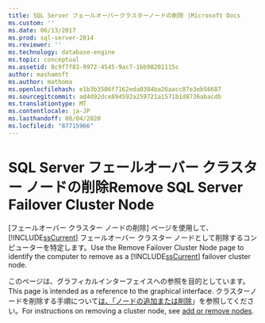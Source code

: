 ```yaml
---
title: SQL Server フェールオーバークラスターノードの削除 |Microsoft Docs
ms.custom: ''
ms.date: 06/13/2017
ms.prod: sql-server-2014
ms.reviewer: ''
ms.technology: database-engine
ms.topic: conceptual
ms.assetid: 0c9f7f83-9972-4545-9ac7-1bb98201115c
author: mashamsft
ms.author: mathoma
ms.openlocfilehash: e1b3b3506f7162eda0384ba26aacc87e3eb56687
ms.sourcegitcommit: ad4d92dce894592a259721a1571b1d8736abacdb
ms.translationtype: MT
ms.contentlocale: ja-JP
ms.lasthandoff: 08/04/2020
ms.locfileid: "87715966"
---
```

# <a name="remove-sql-server-failover-cluster-node"></a><span data-ttu-id="e6800-102">SQL Server フェールオーバー クラスター ノードの削除</span><span class="sxs-lookup"><span data-stu-id="e6800-102">Remove SQL Server Failover Cluster Node</span></span>
  <span data-ttu-id="e6800-103">[フェールオーバー クラスター ノードの削除] ページを使用して、 [!INCLUDE[ssCurrent](../../includes/sscurrent-md.md)] フェールオーバー クラスター ノードとして削除するコンピューターを特定します。</span><span class="sxs-lookup"><span data-stu-id="e6800-103">Use the Remove Failover Cluster Node page to identify the computer to remove as a [!INCLUDE[ssCurrent](../../includes/sscurrent-md.md)] failover cluster node.</span></span>  
  
  <span data-ttu-id="e6800-104">このページは、グラフィカルインターフェイスへの参照を目的としています。</span><span class="sxs-lookup"><span data-stu-id="e6800-104">This page is intended as a reference to the graphical interface.</span></span> <span data-ttu-id="e6800-105">クラスターノードを削除する手順について[は、「ノードの追加または削除](../failover-clusters/install/add-or-remove-nodes-in-a-sql-server-failover-cluster-setup.md#Remove)」を参照してください。</span><span class="sxs-lookup"><span data-stu-id="e6800-105">For instructions on removing a cluster node, see [add or remove nodes](../failover-clusters/install/add-or-remove-nodes-in-a-sql-server-failover-cluster-setup.md#Remove).</span></span> 
  
  
